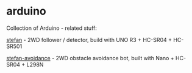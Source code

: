 # arduino

Collection of Arduino - related stuff:

[stefan](/stefan) - 2WD follower / detector, build with UNO R3 + HC-SR04 + HC-SR501

[stefan-avoidance](/stefan-avoidance) - 2WD obstacle avoidance bot, built with Nano + HC-SR04 + L298N